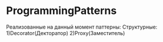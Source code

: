 # ProgrammingPatterns 

Реализованные на данный момент паттерны:
  Структурные:
    1)Decorator(Декторатор)
    2)Proxy(Заместитель)
